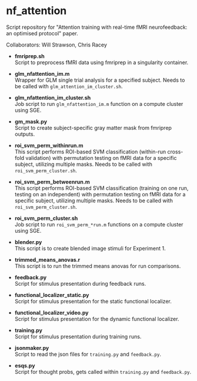 # nf_attention

Script repository for "Attention training with real-time fMRI neurofeedback: an optimised protocol" paper.

Collaborators: Will Strawson, Chris Racey

- **fmriprep.sh**  
  Script to preprocess fMRI data using fmriprep in a singularity container.

- **glm_nfattention_im.m**  
  Wrapper for GLM single trial analysis for a specified subject. Needs to be called with `glm_attention_im_cluster.sh`.

- **glm_nfattention_im_cluster.sh**  
  Job script to run `glm_nfattention_im.m` function on a compute cluster using SGE.
  
- **gm_mask.py**  
  Script to create subject-specific gray matter mask from fmriprep outputs.

- **roi_svm_perm_withinrun.m**  
  This script performs ROI-based SVM classification (within-run cross-fold validation) with permutation testing on fMRI data for a specific subject, utilizing multiple masks. Needs to be called with `roi_svm_perm_cluster.sh`.

- **roi_svm_perm_betweenrun.m**  
  This script performs ROI-based SVM classification (training on one run, testing on an independent) with permutation testing on fMRI data for a specific subject, utilizing multiple masks. Needs to be called with `roi_svm_perm_cluster.sh`.

- **roi_svm_perm_cluster.sh**  
  Job script to run `roi_svm_perm_*run.m` functions on a compute cluster using SGE.

- **blender.py**  
  This script is to create blended image stimuli for Experiment 1.

- **trimmed_means_anovas.r**  
  This script is to run the trimmed means anovas for run comparisons.

- **feedback.py**  
  Script for stimulus presentation during feedback runs.

- **functional_localizer_static.py**  
  Script for stimulus presentation for the static functional localizer.

- **functional_localizer_video.py**  
  Script for stimulus presentation for the dynamic functional localizer.

- **training.py**  
Script for stimulus presentation during training runs.

- **jsonmaker.py**  
Script to read the json files for `training.py` and `feedback.py`.

- **esqs.py**  
Script for thought probs, gets called within `training.py` and `feedback.py`.